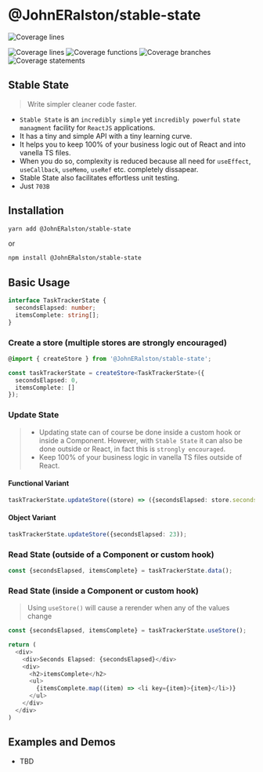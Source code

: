 # @JohnERalston/stable-state

![Coverage lines](https://img.shields.io/badge/license-MIT-green)

![Coverage lines](https://raw.githubusercontent.com/JohnERalston/stable-state/master/media/badge-lines.svg)
![Coverage functions](https://raw.githubusercontent.com/JohnERalston/stable-state/master/media/badge-functions.svg)
![Coverage branches](https://raw.githubusercontent.com/JohnERalston/stable-state/master/media/badge-branches.svg)
![Coverage statements](https://raw.githubusercontent.com/JohnERalston/stable-state/master/media/badge-statements.svg)

## Stable State

> Write simpler cleaner code faster.

- `Stable State` is an `incredibly simple` yet `incredibly powerful` `state managment` facility for `ReactJS` applications.
- It has a tiny and simple API with a tiny learning curve.
- It helps you to keep 100% of your business logic out of React and into vanella TS files.
- When you do so, complexity is reduced because all need for `useEffect`, `useCallback`, `useMemo`, `useRef` etc. completely dissapear.
- Stable State also facilitates effortless unit testing.
- Just `703B`

## Installation

```bash
yarn add @JohnERalston/stable-state
```

or

```bash
npm install @JohnERalston/stable-state
```

## Basic Usage

```TypeScript
interface TaskTrackerState {
  secondsElapsed: number;
  itemsComplete: string[];
}
```

### Create a store (multiple stores are strongly encouraged)

```TypeScript
@import { createStore } from '@JohnERalston/stable-state';

const taskTrackerState = createStore<TaskTrackerState>({
  secondsElapsed: 0,
  itemsComplete: []
});
```

### Update State

> - Updating state can of course be done inside a custom hook or inside a Component. However, with `Stable State` it can also be done outside or React, in fact this is `strongly encouraged`.
> - Keep 100% of your business logic in vanella TS files outside of React.

#### Functional Variant

```TypeScript
taskTrackerState.updateStore((store) => ({secondsElapsed: store.secondsElapsed + 1}));
```

#### Object Variant

```TypeScript
taskTrackerState.updateStore({secondsElapsed: 23));
```

### Read State (outside of a Component or custom hook)

```TypeScript
const {secondsElapsed, itemsComplete} = taskTrackerState.data();
```

### Read State (inside a Component or custom hook)

> Using `useStore()` will cause a rerender when any of the values change

```TypeScript
const {secondsElapsed, itemsComplete} = taskTrackerState.useStore();

return (
  <div>
    <div>Seconds Elapsed: {secondsElapsed}</div>
    <div>
      <h2>itemsComplete</h2>
      <ul>
        {itemsComplete.map((item) => <li key={item}>{item}</li>)}
      </ul>
    </div>
  </div>
)
```

## Examples and Demos

- TBD
